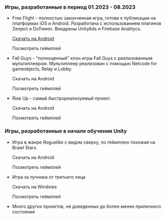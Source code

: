 ### Игры, разработанные в период 01.2023 - 08.2023

- Free Flight - полностью законченная игра, готова к публикации на платформах iOS и Android. Разработана с использованием плагинов Zenject и DoTween. Внедрены UnityAds и Firebase Analitycs.

  [Скачать на Android](https://github.com/mYNamEs7/CV/blob/fffbaa5d9f99cb2ead559120a24824cc94aaca06/Projects/_SwingLoops.apk)
  
  Посмотреть геймплей

- Fall Guys - "полноценный" клон игры Fall Guys с реализованным мультиплеером. Мультиплеер реализован с помощью Netcode for gameobjects, Relay и Lobby.

  Скачать на Android
  
  Посмотреть геймплей

- Rise Up - самый быстрореализуемый проект.

  Скачать на Android
  
  Посмотреть геймплей

### Игры, разработанные в начале обучения Unity

- Игра в жанре Roguelike с видом сверху, по геймплею похожая на Brawl Stars.

  Скачать на Android
  
  Посмотреть геймплей

- Игра за лучника от третьего лица

  Скачать на Windows

  Посмотреть геймплей

- Много других проектов, не доведенных до более менее приличного состояния

